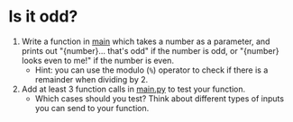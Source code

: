 # Is it odd?

1. Write a function in [main](main.py) which takes a number as a parameter, and prints out "{number}... that's odd" if the number is odd, or "{number} looks even to me!" if the number is even.
   * Hint: you can use the modulo (`%`) operator to check if there is a remainder when dividing by 2.
1. Add at least 3 function calls in [main.py](main.py) to test your function. 
   * Which cases should you test? Think about different types of inputs you can send to your function.